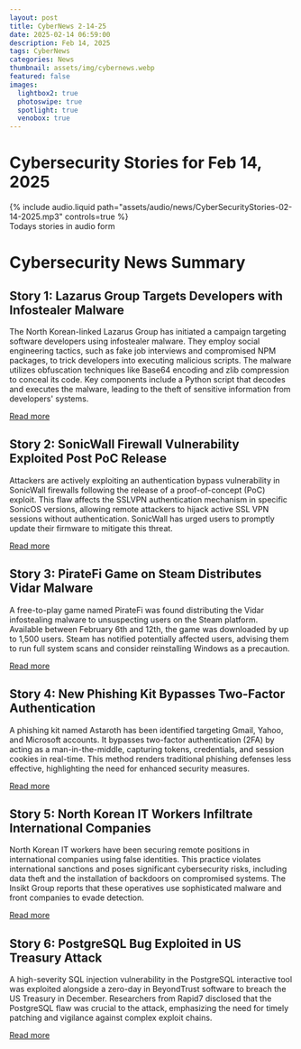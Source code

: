 ```yaml
---
layout: post
title: CyberNews 2-14-25
date: 2025-02-14 06:59:00
description: Feb 14, 2025
tags: CyberNews
categories: News
thumbnail: assets/img/cybernews.webp
featured: false
images:
  lightbox2: true
  photoswipe: true
  spotlight: true
  venobox: true
---
```


# Cybersecurity Stories for Feb 14, 2025

<div class="row mt-3">
    <div class="col-sm mt-3 mt-md-0">
        {% include audio.liquid path="assets/audio/news/CyberSecurityStories-02-14-2025.mp3" controls=true %}
    </div>
</div>
<div class="caption">
  Todays stories in audio form
</div>

# Cybersecurity News Summary

## Story 1: Lazarus Group Targets Developers with Infostealer Malware

The North Korean-linked Lazarus Group has initiated a campaign targeting software developers using infostealer malware. They employ social engineering tactics, such as fake job interviews and compromised NPM packages, to trick developers into executing malicious scripts. The malware utilizes obfuscation techniques like Base64 encoding and zlib compression to conceal its code. Key components include a Python script that decodes and executes the malware, leading to the theft of sensitive information from developers' systems.

[Read more](https://cybersecuritynews.com/lazarus-group-infostealer-malwares-attacking-developers/)

## Story 2: SonicWall Firewall Vulnerability Exploited Post PoC Release

Attackers are actively exploiting an authentication bypass vulnerability in SonicWall firewalls following the release of a proof-of-concept (PoC) exploit. This flaw affects the SSLVPN authentication mechanism in specific SonicOS versions, allowing remote attackers to hijack active SSL VPN sessions without authentication. SonicWall has urged users to promptly update their firmware to mitigate this threat.

[Read more](https://www.bleepingcomputer.com/news/security/sonicwall-firewall-bug-leveraged-in-attacks-after-poc-exploit-release/)

## Story 3: PirateFi Game on Steam Distributes Vidar Malware

A free-to-play game named PirateFi was found distributing the Vidar infostealing malware to unsuspecting users on the Steam platform. Available between February 6th and 12th, the game was downloaded by up to 1,500 users. Steam has notified potentially affected users, advising them to run full system scans and consider reinstalling Windows as a precaution.

[Read more](https://www.bleepingcomputer.com/news/security/malicious-piratefi-game-infects-steam-users-with-vidar-malware/)

## Story 4: New Phishing Kit Bypasses Two-Factor Authentication

A phishing kit named Astaroth has been identified targeting Gmail, Yahoo, and Microsoft accounts. It bypasses two-factor authentication (2FA) by acting as a man-in-the-middle, capturing tokens, credentials, and session cookies in real-time. This method renders traditional phishing defenses less effective, highlighting the need for enhanced security measures.

[Read more](https://www.securitymagazine.com/articles/101384-gmail-yahoo-targeted-by-a-new-two-factor-authentication-phishing-kit)

## Story 5: North Korean IT Workers Infiltrate International Companies

North Korean IT workers have been securing remote positions in international companies using false identities. This practice violates international sanctions and poses significant cybersecurity risks, including data theft and the installation of backdoors on compromised systems. The Insikt Group reports that these operatives use sophisticated malware and front companies to evade detection.

[Read more](https://cybersecuritynews.com/north-korean-it-workers-infiltrate-international-companies/)

## Story 6: PostgreSQL Bug Exploited in US Treasury Attack

A high-severity SQL injection vulnerability in the PostgreSQL interactive tool was exploited alongside a zero-day in BeyondTrust software to breach the US Treasury in December. Researchers from Rapid7 disclosed that the PostgreSQL flaw was crucial to the attack, emphasizing the need for timely patching and vigilance against complex exploit chains.

[Read more](https://www.theregister.com/2025/02/14/postgresql_bug_treasury/)
